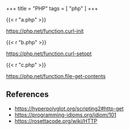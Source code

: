 +++
title = "PHP"
tags = [ "php" ]
+++

{{< r "a.php" >}}

<https://php.net/function.curl-init>

{{< r "b.php" >}}

<https://php.net/function.curl-setopt>

{{< r "c.php" >}}

<https://php.net/function.file-get-contents>

## References

- <https://hyperpolyglot.org/scripting2#http-get>
- <https://programming-idioms.org/idiom/101>
- <https://rosettacode.org/wiki/HTTP>
